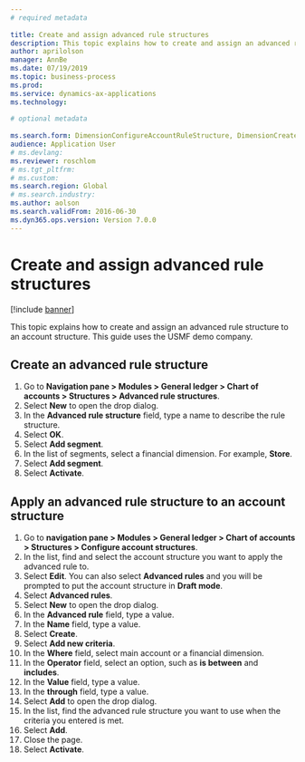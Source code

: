 ```yaml
--- 
# required metadata 
 
title: Create and assign advanced rule structures
description: This topic explains how to create and assign an advanced rule structure to an account structure. 
author: aprilolson
manager: AnnBe 
ms.date: 07/19/2019
ms.topic: business-process 
ms.prod:  
ms.service: dynamics-ax-applications 
ms.technology:  
 
# optional metadata 
 
ms.search.form: DimensionConfigureAccountRuleStructure, DimensionCreateAccountRuleStructure, DimensionHierarchyAddLevel, DimensionHierarchyConstraintActivate, DimensionConfigureAccountStructure, DimensionConfigureAccountRule, DimensionCreateAccountRule, DimensionSelectAccountRuleStructure   
audience: Application User 
# ms.devlang:  
ms.reviewer: roschlom
# ms.tgt_pltfrm:  
# ms.custom:  
ms.search.region: Global
# ms.search.industry: 
ms.author: aolson
ms.search.validFrom: 2016-06-30 
ms.dyn365.ops.version: Version 7.0.0 
---
```

# Create and assign advanced rule structures

[!include [banner](../../includes/banner.md)]

This topic explains how to create and assign an advanced rule structure to an account structure. This guide uses the USMF demo company.

## Create an advanced rule structure
1. Go to **Navigation pane > Modules > General ledger > Chart of accounts > Structures > Advanced rule structures**.
2. Select **New** to open the drop dialog.
3. In the **Advanced rule structure** field, type a name to describe the rule structure.
4. Select **OK**.
5. Select **Add segment**.
6. In the list of segments, select a financial dimension. For example, **Store**.  
7. Select **Add segment**.
8. Select **Activate**.

## Apply an advanced rule structure to an account structure
1. Go to **navigation pane > Modules > General ledger > Chart of accounts > Structures > Configure account structures**.
2. In the list, find and select the account structure you want to apply the advanced rule to.
3. Select **Edit**. You can also select **Advanced rules** and you will be prompted to put the account structure in **Draft mode**.  
4. Select **Advanced rules**.
5. Select **New** to open the drop dialog.
6. In the **Advanced rule** field, type a value.
7. In the **Name** field, type a value.
8. Select **Create**.
9. Select **Add new criteria**.
10. In the **Where** field, select main account or a financial dimension.
11. In the **Operator** field, select an option, such as **is between** and **includes**.
12. In the **Value** field, type a value.
13. In the **through** field, type a value.
14. Select **Add** to open the drop dialog.
15. In the list, find the advanced rule structure you want to use when the criteria you entered is met.
16. Select **Add**.
17. Close the page.
18. Select **Activate**.

